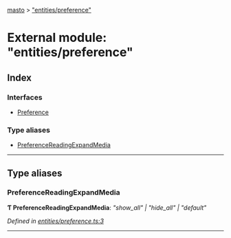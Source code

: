 [masto](../README.md) > ["entities/preference"](../modules/_entities_preference_.md)

# External module: "entities/preference"

## Index

### Interfaces

* [Preference](../interfaces/_entities_preference_.preference.md)

### Type aliases

* [PreferenceReadingExpandMedia](_entities_preference_.md#preferencereadingexpandmedia)

---

## Type aliases

<a id="preferencereadingexpandmedia"></a>

###  PreferenceReadingExpandMedia

**Ƭ PreferenceReadingExpandMedia**: *"show_all" \| "hide_all" \| "default"*

*Defined in [entities/preference.ts:3](https://github.com/neet/masto.js/blob/a11943e/src/entities/preference.ts#L3)*

___

